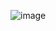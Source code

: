 ![image](https://github.com/ilrexho2011/Project-EULER-Possible-Solutions-Problems-401_to_500/assets/61479363/fa228be3-b425-46fb-9f77-3f96f580874a)

